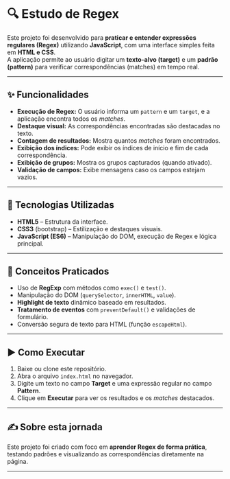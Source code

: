 # 🔍 Estudo de Regex

Este projeto foi desenvolvido para **praticar e entender expressões regulares (Regex)** utilizando **JavaScript**, com uma interface simples feita em **HTML e CSS**.  
A aplicação permite ao usuário digitar um **texto-alvo (target)** e um **padrão (pattern)** para verificar correspondências (matches) em tempo real.

---

## ✨ Funcionalidades
- **Execução de Regex:** O usuário informa um `pattern` e um `target`, e a aplicação encontra todos os *matches*.
- **Destaque visual:** As correspondências encontradas são destacadas no texto.
- **Contagem de resultados:** Mostra quantos *matches* foram encontrados.
- **Exibição dos índices:** Pode exibir os índices de início e fim de cada correspondência.
- **Exibição de grupos:** Mostra os grupos capturados (quando ativado).
- **Validação de campos:** Exibe mensagens caso os campos estejam vazios.

---

## 🚀 Tecnologias Utilizadas
- **HTML5** – Estrutura da interface.
- **CSS3** (bootstrap) – Estilização e destaques visuais.
- **JavaScript (ES6)** – Manipulação do DOM, execução de Regex e lógica principal.

---

## 🧠 Conceitos Praticados
- Uso de **RegExp** com métodos como `exec()` e `test()`.
- Manipulação do DOM (`querySelector`, `innerHTML`, `value`).
- **Highlight de texto** dinâmico baseado em resultados.
- **Tratamento de eventos** com `preventDefault()` e validações de formulário.
- Conversão segura de texto para HTML (função `escapeHtml`).

---

## ▶️ Como Executar
1. Baixe ou clone este repositório.
2. Abra o arquivo `index.html` no navegador.
3. Digite um texto no campo **Target** e uma expressão regular no campo **Pattern**.
4. Clique em **Executar** para ver os resultados e os *matches* destacados.

---

## ✍️ Sobre esta jornada
Este projeto foi criado com foco em **aprender Regex de forma prática**, testando padrões e visualizando as correspondências diretamente na página.

---
